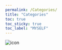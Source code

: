```yaml
---
permalink: /Categories/
title: "Categories"
toc: true
toc_sticky: true
toc_label: "MYSELF"
---
```


![icon](/assets/logo.ico/apple-icon-120x120.png)